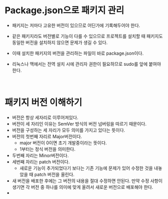 # Package.json으로 패키지 관리

- 패키지는 저마다 고유한 버전이 있으므로 어딘가에 기록해두어야 한다.
- 같은 패키지라도 버전별로 기능이 다를 수 있으므로 프로젝트를 설치할 때 패키지도 동일한 버전을 설치하지 않으면 문제가 생길 수 있다.
- 이때 설치한 패키지의 버전을 관리하는 파일이 바로 package.json이다.

- 리눅스나 맥에서는 전역 설치 시에 관리자 권한이 필요하므로 sudo를 앞에 붙여야 한다.

<br>

# 패키지 버전 이해하기

- 버전은 항상 세자리로 이루어져있다.
- 버전이 세 자리인 이유는 SemVer 방식의 버전 넘버링을 따르기 때문이다.
- 버전을 구성하는 세 자리가 모두 의미를 가지고 있다는 뜻이다.
- 버전의 첫번째 자리르 Major버전이다.
  - major 버전이 0이면 초기 개발중이라는 뜻이다.
  - 1부터는 정식 버전을 의미한다.
- 두번째 자리는 Minor버전이다.
- 세번째 자리는 patch 버전이다.
  - 새로운 기능이 추가되었다기 보다는 기존 기능에 문제가 있어 수정한 것을 내놓았을 때 patch 버전을 올린다.
- 새 버전을 배포한 후에는 그 버전의 내용을 절대 수정하면 안된다. 만약 수정 사항이 생기면 각 버전 중 하나를 의미에 맞게 올려서 새로운 버전으로 배포해야 한다.
-
